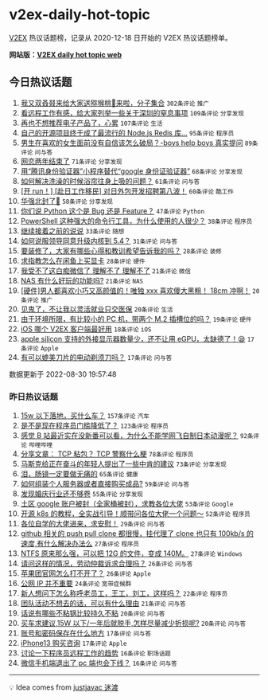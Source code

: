 # v2ex-daily-hot-topic

[V2EX](https://www.v2ex.com/) 热议话题榜，记录从 2020-12-18 日开始的 V2EX 热议话题榜单。

**网站版：[V2EX daily hot topic web](https://boojack.github.io/v2ex-daily-hot-topic-web/)**

## 今日热议话题

<!-- TODAY BEGIN -->

1. [我又双叒叕来给大家送猕猴桃🥝来啦，分子集合](https://www.v2ex.com/t/876449) `302条评论` `推广`
1. [看远程工作有感，给大家列举一些关于深圳的窒息事项](https://www.v2ex.com/t/876427) `109条评论` `分享发现`
1. [再也不想推荐电子产品了，心累](https://www.v2ex.com/t/876469) `107条评论` `生活`
1. [自己的开源项目终于成了最流行的 Node.js Redis 库...](https://www.v2ex.com/t/876453) `95条评论` `程序员`
1. [男生在喜欢的女生面前没有自信该怎么破局？-boys help boys 真实提问](https://www.v2ex.com/t/876436) `89条评论` `问与答`
1. [网恋两年结束了](https://www.v2ex.com/t/876450) `71条评论` `分享发现`
1. [用“腾讯身份验证器”小程序替代“google 身份证验证器”](https://www.v2ex.com/t/876458) `68条评论` `分享发现`
1. [如何解决洗澡的时候浴帘往身上吸的问题？](https://www.v2ex.com/t/876375) `61条评论` `问与答`
1. [[开 run！] [赴日工作移民] 对日外包开发招聘第八波！](https://www.v2ex.com/t/876381) `60条评论` `酷工作`
1. [华强北封了😬](https://www.v2ex.com/t/876392) `58条评论` `分享发现`
1. [你们说 Python 这个是 Bug 还是 Feature？](https://www.v2ex.com/t/876494) `47条评论` `Python`
1. [PowerShell 这种强大的命令行工具，为什么使用的人很少？](https://www.v2ex.com/t/876580) `38条评论` `程序员`
1. [继续接着之前的说说](https://www.v2ex.com/t/876575) `33条评论` `随想`
1. [如何说服领导同意升级内核到 5.4？](https://www.v2ex.com/t/876571) `31条评论` `问与答`
1. [要装修了，大家有哪些心得和教训希望告诉我的吗？](https://www.v2ex.com/t/876547) `28条评论` `装修`
1. [求指教怎么在闲鱼上买显卡](https://www.v2ex.com/t/876448) `28条评论` `硬件`
1. [我受不了这白痴微信了 理解不了 理解不了](https://www.v2ex.com/t/876464) `21条评论` `微信`
1. [NAS 有什么好玩的功能吗?](https://www.v2ex.com/t/876364) `21条评论` `NAS`
1. [[硬件]男人都喜欢小巧又高颜值的！唯独 xxx 喜欢傻大黑粗！ 18cm 冲啊！](https://www.v2ex.com/t/876505) `20条评论` `推广`
1. [见鬼了，不让我以灵活就业只交医保](https://www.v2ex.com/t/876444) `20条评论` `生活`
1. [由于环境所限，有比较小的 PC 机，带两个 M.2 插槽位的吗？](https://www.v2ex.com/t/876413) `19条评论` `硬件`
1. [iOS 哪个 V2EX 客户端最好用](https://www.v2ex.com/t/876479) `18条评论` `iOS`
1. [apple silicon 支持的外接显示器数量少，还不让用 eGPU，太缺德了！😪](https://www.v2ex.com/t/876593) `17条评论` `Apple`
1. [有可以媲美刀片的电动剃须刀吗？](https://www.v2ex.com/t/876409) `17条评论` `问与答`

数据更新于 2022-08-30 19:57:48

<!-- TODAY END -->

### 昨日热议话题

<!-- YESTERDAY BEGIN -->

1. [15w 以下落地，买什么车？](https://www.v2ex.com/t/876096) `157条评论` `汽车`
1. [是不是现在程序员门槛降低了？](https://www.v2ex.com/t/876178) `123条评论` `程序员`
1. [感觉 B 站最近实在没新番可以看，为什么不能学网飞自制日本动漫呢？](https://www.v2ex.com/t/876109) `92条评论` `哔哩哔哩`
1. [分享文章： TCP 粘包？ TCP 警察什么梗](https://www.v2ex.com/t/876066) `78条评论` `程序员`
1. [马斯克给正在奋斗的年轻人提出了一些中肯的建议](https://www.v2ex.com/t/876075) `73条评论` `分享发现`
1. [泪，肠镜一定要做无痛的](https://www.v2ex.com/t/876216) `65条评论` `健康`
1. [如何组装个人服务器或者直接购买成品?](https://www.v2ex.com/t/876086) `59条评论` `问与答`
1. [发现婚庆行业还不够卷](https://www.v2ex.com/t/876169) `55条评论` `分享发现`
1. [土区 google 账户被封（全家桶被封），求教各位大佬](https://www.v2ex.com/t/876226) `53条评论` `Google`
1. [开源 k8s 的教程，全实战引导！顺带问各位大佬一个问题～](https://www.v2ex.com/t/876087) `52条评论` `程序员`
1. [各位自学的大佬进来，求安慰！](https://www.v2ex.com/t/876325) `29条评论` `问与答`
1. [github 相关的 push pull clone 都很慢，挂代理了 clone 也只有 100kb/s 的速度,有什么解决办法么](https://www.v2ex.com/t/876241) `27条评论` `程序员`
1. [NTFS 原来那么强，可以把 12G 的文件，变成 140M。](https://www.v2ex.com/t/876196) `27条评论` `Windows`
1. [请问这样的情况，劳动仲裁诉求合理吗？](https://www.v2ex.com/t/876127) `26条评论` `问与答`
1. [苹果团官网怎么打不开了？](https://www.v2ex.com/t/876089) `26条评论` `Apple`
1. [公网 IP 并不重要](https://www.v2ex.com/t/876166) `24条评论` `宽带症候群`
1. [新人想问下怎么称呼老员工，王工，刘工，这样吗？](https://www.v2ex.com/t/876341) `22条评论` `程序员`
1. [团队活动不想去的话，可以有什么理由](https://www.v2ex.com/t/876259) `21条评论` `问与答`
1. [话说有哪些不粘锅比较持久不粘](https://www.v2ex.com/t/876279) `20条评论` `问与答`
1. [买车求建议,15W 以下/一年后就脱手,怎样尽量减少折损呢?](https://www.v2ex.com/t/876156) `20条评论` `问与答`
1. [账号和密码保存在什么地方](https://www.v2ex.com/t/876121) `17条评论` `问与答`
1. [iPhone13 购买咨询](https://www.v2ex.com/t/876095) `17条评论` `Apple`
1. [讨论一下程序员远程工作的趋势](https://www.v2ex.com/t/876208) `16条评论` `职场话题`
1. [微信手机端退出了 pc 端也会下线？](https://www.v2ex.com/t/876144) `16条评论` `问与答`

<!-- YESTERDAY END -->

---

💡 Idea comes from [justjavac 迷渡](https://github.com/justjavac/)
